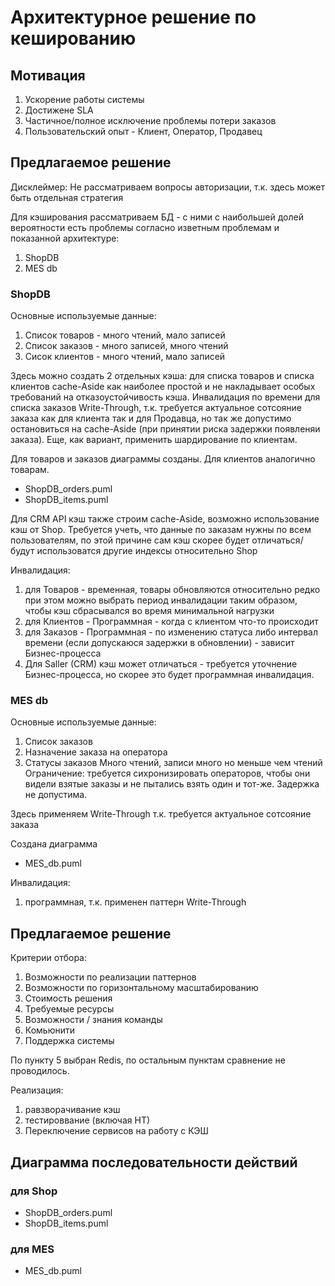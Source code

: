 # Архитектурное решение по кешированию

## Мотивация
1. Ускорение работы системы
2. Достижене SLA
3. Частичное/полное исключение проблемы потери заказов
4. Пользовательский опыт - Клиент, Оператор, Продавец

## Предлагаемое решение

Дисклеймер:
Не рассматриваем вопросы авторизации, т.к. здесь может быть отдельная стратегия

Для кэширования рассматриваем БД - с ними с наибольшей долей вероятности есть проблемы согласно изветным проблемам и показанной архитектуре:
1. ShopDB
2. MES db

### ShopDB
Основные используемые данные:
1. Список товаров - много чтений, мало записей
2. Список заказов - много записей, много чтений
3. Сисок клиентов - много чтений, мало записей

Здесь можно создать 2 отдельных кэша:
для списка товаров и списка клиентов cache-Aside как наиболее простой и не накладывает особых требований на отказоустойчивость кэша.
Инвалидация по времени
для списка заказов Write-Through, т.к. требуется актуальное сотсояние заказа как для клиента так и для Продавца, но так же допустимо остановиться на cache-Aside (при принятии риска задержки появленяи заказа).
Еще, как вариант, применить шардирование по клиентам.

Для товаров и заказов диаграммы созданы. Для клиентов аналогично товарам.
* ShopDB_orders.puml
* ShopDB_items.puml

Для CRM API кэш также строим cache-Aside, возможно использование кэш от Shop. Требуется учеть, что данные по заказам нужны по всем пользователям, по этой причине сам кэш скорее будет отличаться/будут использоватся другие индексы относительно Shop

Инвалидация:
1. для Товаров - временная, товары обновляются относительно редко при этом можно выбрать период инвалидации таким образом, чтобы кэш сбрасывался во время минимальной нагрузки
2. для Клиентов - Программная - когда с клиентом что-то происходит
3. для Заказов - Программная - по изменению статуса либо интервал времени (если допускаюся задержки в обновлении) - зависит Бизнес-процесса
4. Для Saller (CRM) кэш может отличаться - требуется уточнение Бизнес-процесса, но скорее это будет программная инвалидация.

### MES db
Основные используемые данные:
1. Список заказов
2. Назначение заказа на оператора
3. Статусы заказов
Много чтений, записи много но меньше чем чтений
Ограничение: требуется сихронизировать операторов, чтобы они видели взятые заказы и не пытались взять один и тот-же. Задержка не допустима.

Здесь применяем Write-Through т.к. требуется актуальное сотсояние заказа

Создана диаграмма
* MES_db.puml
  
Инвалидация:
1. программная, т.к. применен паттерн Write-Through
   
## Предлагаемое решение

Критерии отбора:
1. Возможности по реализации паттернов
2. Возможности по горизонтальному масштабированию
3. Стоимость решения
4. Требуемые ресурсы
5. Возможности / знания команды
6. Комьюнити
7. Поддержка системы

По пункту 5 выбран Redis, по остальным пунктам сравнение не проводилось.

Реализация: 
1. равзворачивание кэш
2. тестироввание (включая НТ)
3. Переключение сервисов на работу с КЭШ

## Диаграмма последовательности действий

### для Shop

* ShopDB_orders.puml
* ShopDB_items.puml

### для MES
* MES_db.puml
